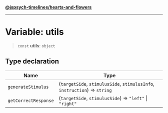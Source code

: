 [**@jspsych-timelines/hearts-and-flowers**](../README.md)

***

# Variable: utils

> `const` **utils**: `object`

## Type declaration

| Name | Type |
| ------ | ------ |
| <a id="generatestimulus"></a> `generateStimulus` | (`targetSide`, `stimulusSide`, `stimulusInfo`, `instruction`) => `string` |
| <a id="getcorrectresponse"></a> `getCorrectResponse` | (`targetSide`, `stimulusSide`) => `"left"` \| `"right"` |
